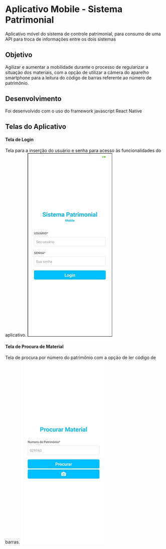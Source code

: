 # Aplicativo Mobile - Sistema Patrimonial

Aplicativo móvel do sistema de controle patrimonial, para consumo de uma API para troca de informações entre os dois sistemas

## Objetivo

Agilizar e aumentar a mobilidade durante o processo de regularizar a situação dos materiais, com a opção de utilizar a câmera do aparelho smartphone para a leitura do código de barras referente ao número de patrimônio.

## Desenvolvimento

Foi desenvolvido com o uso do framework javascript React Native

## Telas do Aplicativo

#### Tela de Login
Tela para a inserção do usuário e senha para acesso às funcionalidades do aplicativo.
![Login](https://github.com/AlissonStochero/app-tcc/blob/master/imagens/login.jpg)

#### Tela de Procura de Material
Tela de procura por número do patrimônio com a opção de ler código de barras.
![Login](https://github.com/AlissonStochero/app-tcc/blob/master/imagens/procurarMaterial.jpg)
